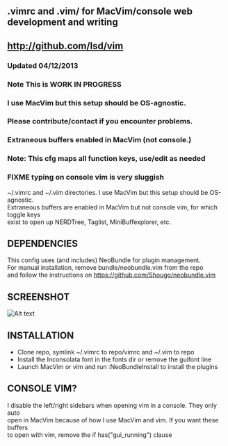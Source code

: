 ## .vimrc and .vim/ for MacVim/console web development and writing
## http://github.com/lsd/vim
### Updated 04/12/2013
### Note This is WORK IN PROGRESS

### I use MacVim but this setup should be OS-agnostic.
### Please contribute/contact if you encounter problems.

### Extraneous buffers enabled in MacVim (not console.)
### Note: This cfg maps all function keys, use/edit as needed
### FIXME typing on console vim is very sluggish


~/.vimrc and ~/.vim directories. I use MacVim but this setup should be OS-agnostic.  
Extraneous buffers are enabled in MacVim but not console vim, for which toggle keys   
exist to open up NERDTree, Taglist, MiniBuffexplorer, etc.  

## DEPENDENCIES
This config uses (and includes) NeoBundle for plugin management.  
For manual installation, remove bundle/neobundle.vim from the repo  
and follow the instructions on https://github.com/Shougo/neobundle.vim  

## SCREENSHOT
![Alt text](https://raw.github.com/lsd/vim/master/screenshot-mac.png "MacVim 7.3 colorscheme wombat on 10.8.2 with Inconsolata:18")  

## INSTALLATION

* Clone repo, symlink ~/.vimrc to repo/vimrc and ~/.vim to repo  
* Install the Inconsolata font in the fonts dir or remove the guifont line  
* Launch MacVim or vim and run :NeoBundleInstall to install the plugins  

## CONSOLE VIM?
I disable the left/right sidebars when opening vim in a console. They only auto  
open in MacVim because of how I use MacVim and vim. If you want these buffers  
to open with vim, remove the if has("gui\_running") clause  
